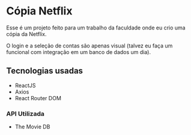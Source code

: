 
# Cópia Netflix

Esse é um projeto feito para um trabalho da faculdade onde eu crio uma cópia da Netflix.

O login e a seleção de contas são apenas visual (talvez eu faça um funcional com integração em um banco de dados um dia).

## Tecnologias usadas

- ReactJS
- Axios
- React Router DOM
### API Utilizada
- The Movie DB
